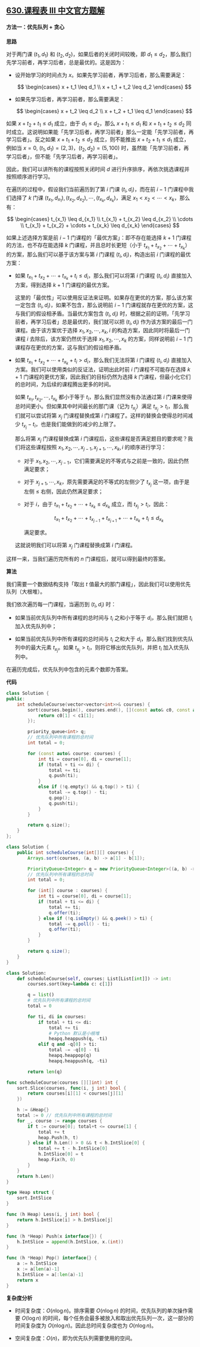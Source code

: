 ## [630.课程表 III 中文官方题解](https://leetcode.cn/problems/course-schedule-iii/solutions/100000/ke-cheng-biao-iii-by-leetcode-solution-yoyz)

#### 方法一：优先队列 + 贪心

**思路**

对于两门课 $(t_1, d_1)$ 和 $(t_2, d_2)$，如果后者的关闭时间较晚，即 $d_1 \leq d_2$，那么我们先学习前者，再学习后者，总是最优的。这是因为：

- 设开始学习的时间点为 $x$。如果先学习前者，再学习后者，那么需要满足：

    $$
    \begin{cases}
    x + t_1 \leq d_1 \\
    x + t_1 + t_2 \leq d_2
    \end{cases}
    $$

- 如果先学习后者，再学习前者，那么需要满足：

    $$
    \begin{cases}
    x + t_2 \leq d_2 \\
    x + t_2 + t_1 \leq d_1
    \end{cases}
    $$

如果 $x + t_2 + t_1 \leq d_1$ 成立，由于 $d_1 \leq d_2$，那么 $x + t_1 \leq d_1$ 和 $x + t_1 + t_2 \leq d_2$ 同时成立。这说明如果能「先学习后者，再学习前者」那么一定能「先学习前者，再学习后者」。反之如果 $x + t_1 + t_2 \leq d_2$ 成立，则不能推出 $x + t_2 + t_1 \leq d_1$ 成立，例如当 $x = 0$, $(t_1, d_1) = (2, 3)$，$(t_2, d_2) = (5, 100)$ 时，虽然能「先学习前者，再学习后者」，但不能「先学习后者，再学习前者」。

因此，我们可以讲所有的课程按照关闭时间 $d$ 进行升序排序，再依次挑选课程并按照顺序进行学习。

在遍历的过程中，假设我们当前遍历到了第 $i$ 门课 $(t_i, d_i)$，而在前 $i-1$ 门课程中我们选择了 $k$ 门课 $(t_{x_1}, d_{x_1}), (t_{x_2}, d_{x_2}), \cdots, (t_{x_k}, d_{x_k})$，满足 $x_1 < x_2 < \cdots < x_k$，那么有：

$$
\begin{cases}
    t_{x_1} \leq d_{x_1} \\
    t_{x_1} + t_{x_2} \leq d_{x_2} \\
    \cdots \\
    t_{x_1} + t_{x_2} + \cdots + t_{x_k} \leq d_{x_k}
\end{cases}
$$

如果上述选择方案是前 $i-1$ 门课程的「最优方案」：即不存在能选择 $k+1$ 门课程的方法，也不存在能选择 $k$ 门课程，并且总时长更短（小于 $t_{x_1} + t_{x_2} + \cdots + t_{x_k}$）的方案，那么我们可以基于该方案与第 $i$ 门课程 $(t_i, d_i)$，构造出前 $i$ 门课程的最优方案：

- 如果 $t_{x_1} + t_{x_2} + \cdots + t_{x_k} + t_i \leq d_i$，那么我们可以将第 $i$ 门课程 $(t_i, d_i)$ 直接加入方案，得到选择 $k+1$ 门课程的最优方案。

    这里的「最优性」可以使用反证法来证明。如果存在更优的方案，那么该方案一定包含 $(t_i, d_i)$，如果不包含，那么说明前 $i-1$ 门课程就存在更优的方案，这与我们的假设相矛盾。当最优方案包含 $(t_i, d_i)$ 时，根据之前的证明，「先学习前者，再学习后者」总是最优的，我们就可以把 $(t_i, d_i)$ 作为该方案的最后一门课程。由于该方案优于选择 $x_1, x_2, \cdots, x_k, i$ 的构造方案，因此同时将最后一门课程 $i$ 去除后，该方案仍然优于选择 $x_1, x_2, \cdots, x_k$ 的方案，同样说明前 $i-1$ 门课程存在更优的方案，这与我们的假设相矛盾。

- 如果 $t_{x_1} + t_{x_2} + \cdots + t_{x_k} + t_i > d_i$，那么我们无法将第 $i$ 门课程 $(t_i, d_i)$ 直接加入方案。我们可以使用类似的反证法，证明出此时前 $i$ 门课程不可能存在选择 $k+1$ 门课程的更优方案，因此我们的目标仍然为选择 $k$ 门课程，但最小化它们的总时间，为后续的课程腾出更多的时间。

    如果 $t_{x_1}, t_{x_2}, \cdots, t_{x_k}$ 都小于等于 $t_i$，那么我们显然没有办法通过第 $i$ 门课来使得总时间更小。但如果其中时间最长的那门课（记为 $t_{x_j}$）满足 $t_{x_j} > t_i$，那么我们就可以尝试将第 $x_j$ 门课程替换成第 $i$ 门课程了。这样的替换会使得总时间减少 $t_{x_j} - t_i$，也是我们能做到的减少的上限了。

    那么将第 $x_j$ 门课程替换成第 $i$ 门课程后，这些课程是否满足题目的要求呢？我们将这些课程按照 $x_1, x_2, \cdots, x_{j-1}, x_{j+1}, \cdots, x_k, i$ 的顺序进行学习：

    - 对于 $x_1, x_2, \cdots, x_{j-1}$，它们需要满足的不等式与之前是一致的，因此仍然满足要求；

    - 对于 $x_{j+1}, \cdots, x_{k}$，原先需要满足的不等式的左侧少了 $t_{x_j}$ 这一项，由于是左侧 $\leq$ 右侧，因此仍然满足要求；

    - 对于 $i$，由于 $t_{x_1} + t_{x_2} + \cdots + t_{x_k} \leq d_{x_k}$ 成立，而 $t_{x_{j}} > t_i$，因此：

        $$
        t_{x_1} + t_{x_2} + \cdots + t_{x_{j-1}} + t_{x_{j+1}} + \cdots + t_{x_k} + t_i \leq d_{x_k}
        $$

        满足要求。
    
    这就说明我们可以将第 $x_j$ 门课程替换成第 $i$ 门课程。

这样一来，当我们遍历完所有的 $n$ 门课程后，就可以得到最终的答案。

**算法**

我们需要一个数据结构支持「取出 $t$ 值最大的那门课程」，因此我们可以使用优先队列（大根堆）。

我们依次遍历每一门课程，当遍历到 $(t_i, d_i)$ 时：

- 如果当前优先队列中所有课程的总时间与 $t_i$ 之和小于等于 $d_i$，那么我们就把 $t_i$ 加入优先队列中；

- 如果当前优先队列中所有课程的总时间与 $t_i$ 之和大于 $d_i$，那么我们找到优先队列中的最大元素 $t_{x_j}$。如果 $t_{x_j} > t_i$，则将它移出优先队列，并把 $t_i$ 加入优先队列中。

在遍历完成后，优先队列中包含的元素个数即为答案。

**代码**

```C++ [sol1-C++]
class Solution {
public:
    int scheduleCourse(vector<vector<int>>& courses) {
        sort(courses.begin(), courses.end(), [](const auto& c0, const auto& c1) {
            return c0[1] < c1[1];
        });

        priority_queue<int> q;
        // 优先队列中所有课程的总时间
        int total = 0;

        for (const auto& course: courses) {
            int ti = course[0], di = course[1];
            if (total + ti <= di) {
                total += ti;
                q.push(ti);
            }
            else if (!q.empty() && q.top() > ti) {
                total -= q.top() - ti;
                q.pop();
                q.push(ti);
            }
        }

        return q.size();
    }
};
```

```Java [sol1-Java]
class Solution {
    public int scheduleCourse(int[][] courses) {
        Arrays.sort(courses, (a, b) -> a[1] - b[1]);

        PriorityQueue<Integer> q = new PriorityQueue<Integer>((a, b) -> b - a);
        // 优先队列中所有课程的总时间
        int total = 0;

        for (int[] course : courses) {
            int ti = course[0], di = course[1];
            if (total + ti <= di) {
                total += ti;
                q.offer(ti);
            } else if (!q.isEmpty() && q.peek() > ti) {
                total -= q.poll() - ti;
                q.offer(ti);
            }
        }

        return q.size();
    }
}
```

```Python [sol1-Python3]
class Solution:
    def scheduleCourse(self, courses: List[List[int]]) -> int:
        courses.sort(key=lambda c: c[1])

        q = list()
        # 优先队列中所有课程的总时间
        total = 0

        for ti, di in courses:
            if total + ti <= di:
                total += ti
                # Python 默认是小根堆
                heapq.heappush(q, -ti)
            elif q and -q[0] > ti:
                total -= -q[0] - ti
                heapq.heappop(q)
                heapq.heappush(q, -ti)

        return len(q)
```

```go [sol1-Golang]
func scheduleCourse(courses [][]int) int {
    sort.Slice(courses, func(i, j int) bool {
        return courses[i][1] < courses[j][1]
    })

    h := &Heap{}
    total := 0 // 优先队列中所有课程的总时间
    for _, course := range courses {
        if t := course[0]; total+t <= course[1] {
            total += t
            heap.Push(h, t)
        } else if h.Len() > 0 && t < h.IntSlice[0] {
            total += t - h.IntSlice[0]
            h.IntSlice[0] = t
            heap.Fix(h, 0)
        }
    }
    return h.Len()
}

type Heap struct {
    sort.IntSlice
}

func (h Heap) Less(i, j int) bool {
    return h.IntSlice[i] > h.IntSlice[j]
}

func (h *Heap) Push(x interface{}) {
    h.IntSlice = append(h.IntSlice, x.(int))
}

func (h *Heap) Pop() interface{} {
    a := h.IntSlice
    x := a[len(a)-1]
    h.IntSlice = a[:len(a)-1]
    return x
}
```

**复杂度分析**

- 时间复杂度：$O(n \log n)$。排序需要 $O(n \log n)$ 的时间，优先队列的单次操作需要 $O(\log n)$ 的时间，每个任务会最多被放入和取出优先队列一次，这一部分的时间复杂度为 $O(n \log n)$。因此总时间复杂度也为 $O(n \log n)$。

- 空间复杂度：$O(n)$，即为优先队列需要使用的空间。